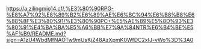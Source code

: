 https://a.zilingmio14.cf/,%E3%80%90RPG-%E8%A7%92%E8%89%B2%E6%89%AE%E6%BC%94%E6%B8%B8%E6%88%8F%E3%80%91/%E3%80%90PC+%E5%AE%89%E5%8D%93%E3%80%91%E4%BA%BA%E5%A6%BB%E7%9A%84NTR%E6%B4%BE%E5%AF%B9/README.md?sign=A1zU4WbdMfNAOTw9mUsKjZ48AzXpmK0WfDC2xIJ-vWo%3D%3A0